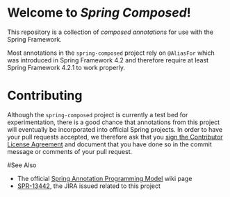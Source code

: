 # Welcome to _Spring Composed_!

This repository is a collection of _composed annotations_ for use with the Spring Framework.

Most annotations in the `spring-composed` project rely on `@AliasFor` which was introduced in Spring Framework 4.2 and therefore require at least Spring Framework 4.2.1 to work properly. 

# Contributing

Although the `spring-composed` project is currently a test bed for experimentation, there is a good chance that annotations from this project will eventually be incorporated into official Spring projects. In order to have your pull requests accepted, we therefore ask that you [sign the Contributor License Agreement](https://github.com/spring-projects/spring-framework/blob/master/CONTRIBUTING.md#sign-the-contributor-license-agreement) and document that you have done so in the commit message or comments of your pull request.

#See Also

- The official [Spring Annotation Programming Model](https://github.com/spring-projects/spring-framework/wiki/Spring-Annotation-Programming-Model) wiki page
- [SPR-13442](https://jira.spring.io/browse/SPR-13442), the JIRA issued related to this project
